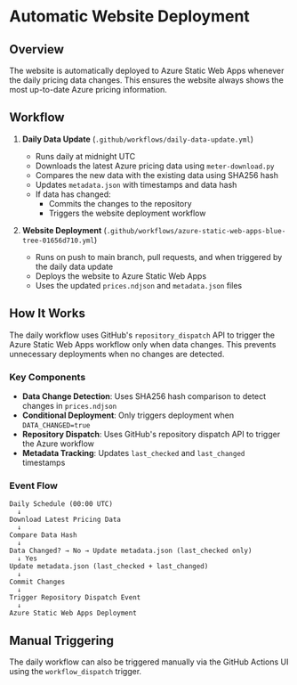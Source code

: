 # Automatic Website Deployment

## Overview

The website is automatically deployed to Azure Static Web Apps whenever the daily pricing data changes. This ensures the website always shows the most up-to-date Azure pricing information.

## Workflow

1. **Daily Data Update** (`.github/workflows/daily-data-update.yml`)
   - Runs daily at midnight UTC
   - Downloads the latest Azure pricing data using `meter-download.py`
   - Compares the new data with the existing data using SHA256 hash
   - Updates `metadata.json` with timestamps and data hash
   - If data has changed:
     - Commits the changes to the repository
     - Triggers the website deployment workflow

2. **Website Deployment** (`.github/workflows/azure-static-web-apps-blue-tree-01656d710.yml`)
   - Runs on push to main branch, pull requests, and when triggered by the daily data update
   - Deploys the website to Azure Static Web Apps
   - Uses the updated `prices.ndjson` and `metadata.json` files

## How It Works

The daily workflow uses GitHub's `repository_dispatch` API to trigger the Azure Static Web Apps workflow only when data changes. This prevents unnecessary deployments when no changes are detected.

### Key Components

- **Data Change Detection**: Uses SHA256 hash comparison to detect changes in `prices.ndjson`
- **Conditional Deployment**: Only triggers deployment when `DATA_CHANGED=true`
- **Repository Dispatch**: Uses GitHub's repository dispatch API to trigger the Azure workflow
- **Metadata Tracking**: Updates `last_checked` and `last_changed` timestamps

### Event Flow

```
Daily Schedule (00:00 UTC)
  ↓
Download Latest Pricing Data
  ↓
Compare Data Hash
  ↓
Data Changed? → No → Update metadata.json (last_checked only)
  ↓ Yes
Update metadata.json (last_checked + last_changed)
  ↓
Commit Changes
  ↓
Trigger Repository Dispatch Event
  ↓
Azure Static Web Apps Deployment
```

## Manual Triggering

The daily workflow can also be triggered manually via the GitHub Actions UI using the `workflow_dispatch` trigger.
